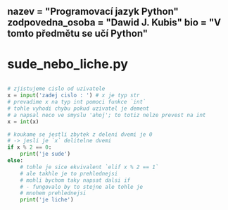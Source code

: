nazev = "Programovací jazyk Python"
zodpovedna_osoba = "Dawid J. Kubis"
bio = "V tomto předmětu se učí Python"
---
# sude_nebo_liche.py
```python

# zjistujeme cislo od uzivatele
x = input('zadej cislo : ') # x je typ str
# prevadime x na typ int pomoci funkce `int`
# tohle vyhodi chybu pokud uzivatel je dement
# a napsal neco ve smyslu 'ahoj'; to totiz nelze prevest na int
x = int(x)

# koukame se jestli zbytek z deleni dvemi je 0
# -> jesli je `x` delitelne dvemi
if x % 2 == 0:
    print('je sude')
else:
    # tohle je sice ekvivalent `elif x % 2 == 1`
    # ale takhle je to prehlednejsi
    # mohli bychom taky napsat dalsi if
    # - fungovalo by to stejne ale tohle je
    # mnohem prehlednejsi
    print('je liche')
```
